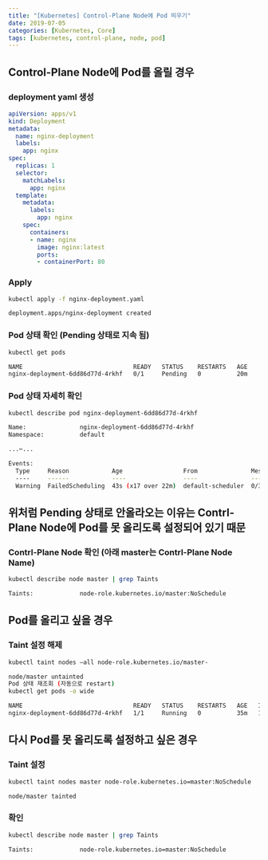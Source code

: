 ```yaml
---
title: "[Kubernetes] Control-Plane Node에 Pod 띄우기"
date: 2019-07-05
categories: [Kubernetes, Core]
tags: [kubernetes, control-plane, node, pod]
---
```


## Control-Plane Node에 Pod를 올릴 경우

### deployment yaml 생성

```yaml
apiVersion: apps/v1
kind: Deployment
metadata:
  name: nginx-deployment
  labels:
    app: nginx
spec:
  replicas: 1
  selector:
    matchLabels:
      app: nginx
  template:
    metadata:
      labels:
        app: nginx
    spec:
      containers:
      - name: nginx
        image: nginx:latest
        ports:
        - containerPort: 80
```

### Apply

```bash
kubectl apply -f nginx-deployment.yaml

deployment.apps/nginx-deployment created
```

### Pod 상태 확인 (Pending 상태로 지속 됨)

```bash
kubectl get pods

NAME                               READY   STATUS    RESTARTS   AGE
nginx-deployment-6dd86d77d-4rkhf   0/1     Pending   0          20m
```

### Pod 상태 자세히 확인

```bash
kubectl describe pod nginx-deployment-6dd86d77d-4rkhf

Name:               nginx-deployment-6dd86d77d-4rkhf
Namespace:          default

...✂...

Events:
  Type     Reason            Age                 From               Message                                                                    
  ----     ------            ----                ----               -------                                                                    
  Warning  FailedScheduling  43s (x17 over 22m)  default-scheduler  0/3 nodes are available: 3 node(s) had taints that the pod didn't tolerate.
```

## 위처럼 Pending 상태로 안올라오는 이유는 Contrl-Plane Node에 Pod를 못 올리도록 설정되어 있기 때문

### Contrl-Plane Node 확인 (아래 master는 Contrl-Plane Node Name)

```bash
kubectl describe node master | grep Taints

Taints:             node-role.kubernetes.io/master:NoSchedule
```

## Pod를 올리고 싶을 경우

### Taint 설정 해제

```bash
kubectl taint nodes –all node-role.kubernetes.io/master-

node/master untainted
Pod 상태 재조회 (자동으로 restart)
kubectl get pods -o wide

NAME                               READY   STATUS    RESTARTS   AGE   IP           NODE     NOMINATED NODE   READINESS GATES
nginx-deployment-6dd86d77d-4rkhf   1/1     Running   0          35m   10.244.0.7   master   <none>           <none>
```

## 다시 Pod를 못 올리도록 설정하고 싶은 경우

### Taint 설정

```bash
kubectl taint nodes master node-role.kubernetes.io=master:NoSchedule

node/master tainted
```

### 확인

```bash
kubectl describe node master | grep Taints

Taints:             node-role.kubernetes.io=master:NoSchedule
```